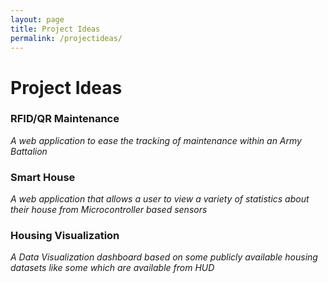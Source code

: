 ```yaml
---
layout: page
title: Project Ideas
permalink: /projectideas/
---
```


# Project Ideas

### RFID/QR Maintenance

*A web application to ease the tracking of maintenance within an Army Battalion*

### Smart House

*A web application that allows a user to view a variety of statistics about their house from Microcontroller based sensors*

### Housing Visualization

*A Data Visualization dashboard based on some publicly available housing datasets like some which are available from HUD*